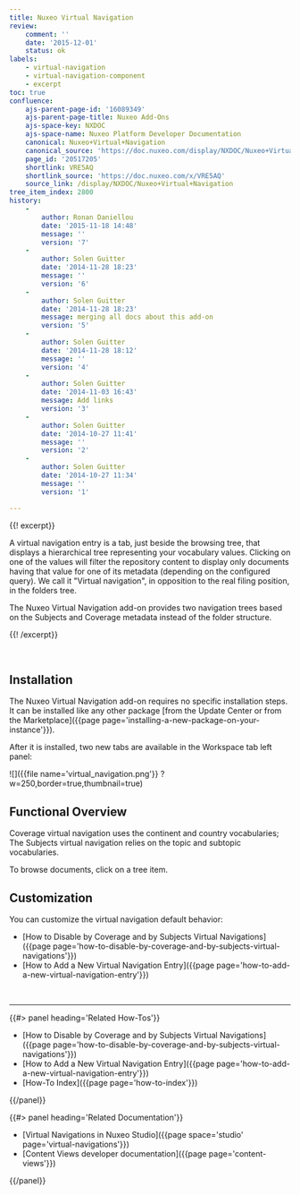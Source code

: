 ```yaml
---
title: Nuxeo Virtual Navigation
review:
    comment: ''
    date: '2015-12-01'
    status: ok
labels:
    - virtual-navigation
    - virtual-navigation-component
    - excerpt
toc: true
confluence:
    ajs-parent-page-id: '16089349'
    ajs-parent-page-title: Nuxeo Add-Ons
    ajs-space-key: NXDOC
    ajs-space-name: Nuxeo Platform Developer Documentation
    canonical: Nuxeo+Virtual+Navigation
    canonical_source: 'https://doc.nuxeo.com/display/NXDOC/Nuxeo+Virtual+Navigation'
    page_id: '20517205'
    shortlink: VRE5AQ
    shortlink_source: 'https://doc.nuxeo.com/x/VRE5AQ'
    source_link: /display/NXDOC/Nuxeo+Virtual+Navigation
tree_item_index: 2800
history:
    -
        author: Ronan Daniellou
        date: '2015-11-18 14:48'
        message: ''
        version: '7'
    -
        author: Solen Guitter
        date: '2014-11-28 18:23'
        message: ''
        version: '6'
    -
        author: Solen Guitter
        date: '2014-11-28 18:23'
        message: merging all docs about this add-on
        version: '5'
    -
        author: Solen Guitter
        date: '2014-11-28 18:12'
        message: ''
        version: '4'
    -
        author: Solen Guitter
        date: '2014-11-03 16:43'
        message: Add links
        version: '3'
    -
        author: Solen Guitter
        date: '2014-10-27 11:41'
        message: ''
        version: '2'
    -
        author: Solen Guitter
        date: '2014-10-27 11:34'
        message: ''
        version: '1'

---
```

{{! excerpt}}

A virtual navigation entry is a tab, just beside the browsing tree, that displays a hierarchical tree representing your vocabulary values. Clicking on one of the values will filter the repository content to display only documents having that value for one of its metadata (depending on the configured query). We call it "Virtual navigation", in opposition to the real filing position, in the folders tree.

The Nuxeo Virtual Navigation add-on provides two navigation trees based on the Subjects and Coverage metadata instead of the folder structure.

{{! /excerpt}}

&nbsp;

## Installation

The Nuxeo Virtual Navigation add-on requires no specific installation steps. It can be installed like any other package [from the Update Center or from the Marketplace]({{page page='installing-a-new-package-on-your-instance'}}).

After it is installed, two new tabs are available in the Workspace tab left panel:

![]({{file name='virtual_navigation.png'}} ?w=250,border=true,thumbnail=true)

## Functional Overview

Coverage virtual navigation uses the continent and country vocabularies; The Subjects virtual navigation relies on the topic and subtopic vocabularies.

To browse documents, click on a tree item.

## Customization

You can customize the virtual navigation default behavior:

*   [How to Disable by Coverage and by Subjects Virtual Navigations]({{page page='how-to-disable-by-coverage-and-by-subjects-virtual-navigations'}})
*   [How to Add a New Virtual Navigation Entry]({{page page='how-to-add-a-new-virtual-navigation-entry'}})

&nbsp;

* * *

<div class="row" data-equalizer data-equalize-on="medium"><div class="column medium-6">{{#> panel heading='Related How-Tos'}}

*   [How to Disable by Coverage and by Subjects Virtual Navigations]({{page page='how-to-disable-by-coverage-and-by-subjects-virtual-navigations'}})
*   [How to Add a New Virtual Navigation Entry]({{page page='how-to-add-a-new-virtual-navigation-entry'}})
*   [How-To Index]({{page page='how-to-index'}})

{{/panel}}</div><div class="column medium-6">{{#> panel heading='Related Documentation'}}

*   [Virtual Navigations in Nuxeo Studio]({{page space='studio' page='virtual-navigations'}})
*   [Content Views developer documentation]({{page page='content-views'}})

{{/panel}}</div></div>

